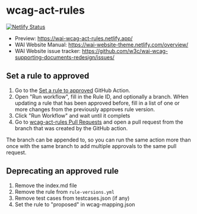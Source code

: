 # wcag-act-rules

[![Netlify Status](https://api.netlify.com/api/v1/badges/f053b1b3-85d4-4105-926b-9b30bebe83c0/deploy-status)](https://app.netlify.com/sites/wai-wcag-act-rules/deploys)

- Preview: https://wai-wcag-act-rules.netlify.app/
- WAI Website Manual: https://wai-website-theme.netlify.com/overview/
- WAI Website issue tracker: https://github.com/w3c/wai-wcag-supporting-documents-redesign/issues/

## Set a rule to approved

1. Go to the [Set a rule to approved](https://github.com/act-rules/act-rules.github.io/actions/workflows/approve-rule.yml) GitHub Action.
2. Open "Run workflow", fill in the Rule ID, and optionally a branch. WHen updating a rule that has been approved before, fill in a list of one or more changes from the previously approves rule version. 
3. Click "Run Workflow" and wait until it complets
4. Go to [wcag-act-rules Pull Requests](https://github.com/w3c/wcag-act-rules/pulls) and open a pull request from the branch that was created by the GitHub action.

The branch can be appended to, so you can run the same action more than once with the same branch to add multiple approvals to the same pull request.

## Deprecating an approved rule

1. Remove the index.md file
2. Remove the rule from `rule-versions.yml`
3. Remove test cases from testcases.json (if any)
4. Set the rule to "proposed" in wcag-mapping.json

